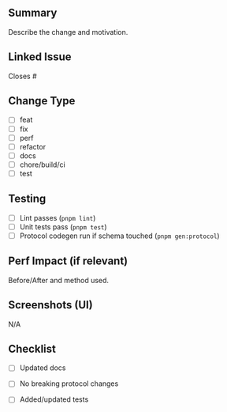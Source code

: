 ## Summary

Describe the change and motivation.

## Linked Issue

Closes #

## Change Type

- [ ] feat
- [ ] fix
- [ ] perf
- [ ] refactor
- [ ] docs
- [ ] chore/build/ci
- [ ] test

## Testing

- [ ] Lint passes (`pnpm lint`)
- [ ] Unit tests pass (`pnpm test`)
- [ ] Protocol codegen run if schema touched (`pnpm gen:protocol`)

## Perf Impact (if relevant)

Before/After and method used.

## Screenshots (UI)

N/A

## Checklist

- [ ] Updated docs
- [ ] No breaking protocol changes
- [ ] Added/updated tests

